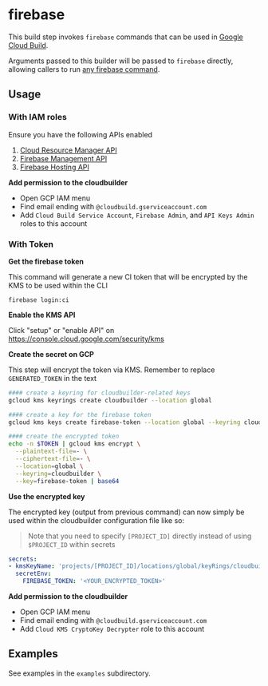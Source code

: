# firebase

This build step invokes `firebase` commands that can be used in [Google Cloud Build](https://cloud.google.com/cloud-build/).

Arguments passed to this builder will be passed to `firebase` directly,
allowing callers to run [any firebase
command](https://firebase.google.com/docs/cli/#command_reference).

## Usage

### With IAM roles

Ensure you have the following APIs enabled

1. [Cloud Resource Manager API](https://console.developers.google.com/apis/api/cloudresourcemanager.googleapis.com)
2. [Firebase Management API](https://console.developers.google.com/apis/api/firebase.googleapis.com)
3. [Firebase Hosting API](https://console.developers.google.com/apis/api/firebasehosting.googleapis.com)

**Add permission to the cloudbuilder**

- Open GCP IAM menu
- Find email ending with `@cloudbuild.gserviceaccount.com`
- Add `Cloud Build Service Account`, `Firebase Admin`, and `API Keys Admin` roles to this account

### With Token

**Get the firebase token**

This command will generate a new CI token that will be encrypted by the KMS to be used within the CLI

```
firebase login:ci
```

**Enable the KMS API**

Click "setup" or "enable API" on https://console.cloud.google.com/security/kms

**Create the secret on GCP**

This step will encrypt the token via KMS. Remember to replace `GENERATED_TOKEN` in the text

```bash
#### create a keyring for cloudbuilder-related keys
gcloud kms keyrings create cloudbuilder --location global

#### create a key for the firebase token
gcloud kms keys create firebase-token --location global --keyring cloudbuilder --purpose encryption

#### create the encrypted token
echo -n $TOKEN | gcloud kms encrypt \
  --plaintext-file=- \
  --ciphertext-file=- \
  --location=global \
  --keyring=cloudbuilder \
  --key=firebase-token | base64
```

**Use the encrypted key**

The encrypted key (output from previous command) can now simply be used within the cloudbuilder configuration file like so:

> Note that you need to specify `[PROJECT_ID]` directly instead of using `$PROJECT_ID` within secrets

```yaml
secrets:
- kmsKeyName: 'projects/[PROJECT_ID]/locations/global/keyRings/cloudbuilder/cryptoKeys/firebase-token'
  secretEnv:
    FIREBASE_TOKEN: '<YOUR_ENCRYPTED_TOKEN>'
```

**Add permission to the cloudbuilder**

- Open GCP IAM menu
- Find email ending with `@cloudbuild.gserviceaccount.com`
- Add `Cloud KMS CryptoKey Decrypter` role to this account

## Examples

See examples in the `examples` subdirectory.
